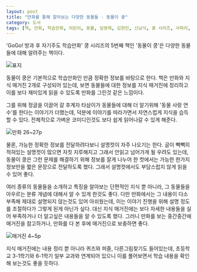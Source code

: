 ```yaml
---
layout: post
title: "만화를 통해 알아보는 다양한 동물들 - 동물이 쿵"
category: 도서
tags: [책, 만화, 학습만화, 어린이, 동물, 임영제, 김현민, 신남식, 쿵 시리즈, 사파리, 이퍼블릭, 서평]
---
```


'GoGo! 방과 후 자기주도 학습만화' 쿵 시리즈의 5번째 책인
'동물이 쿵'은
다양한 동물들에 대해 알려주는 책이다.

![표지](https://lh3.googleusercontent.com/Ta8IpWvdw3CCP2cmRUEoRvJLrrEu_v6YkOYwaFBDERDzD5D-l7a132DLa6zLRvkQjDNx4TLf5BmLtA=s480)

동물이 쿵은 기본적으로 학습만화인 만큼 정확한 정보를 바탕으로 한다.
책은 만화와 지식 매거진 2개로 구성되어 있는데,
보면 동물들에 대한 정보를 지식 매거진에 정리하고
이를 보다 재미있게 읽을 수 있도록 만화를 그린것 같은 느낌이다.

그를 위해 정글을 이끌어 갈 후계자 타삼이가
동물들에 대해 더 알기위해 '동물 사랑 연수'를 한다는 이야기가 더했는데,
덕분에 이야기를 따라가면서 자연스럽게 지식을 습득할 수 있다.
전체적으로 가벼운 코미디인것도 보다 쉽게 읽어나갈 수 있게 해준다.

![만화 26~27p](https://lh3.googleusercontent.com/txwL5nr9FYhuHA42jIb0Akcwj6t39pmJhNg3f-74ZvvdbkJtz5x4wnUbxRr_j8tGaaRBUd1IDKdtYg)

물론, 가능한 정확한 정보를 전달하려다보니 설명컷이 자주 나오기는 한다.
글이 빽빽히 적혀있는 설명컷이 많으면 자칫 지루해지고 그래서 안읽고 넘어가게 될 우려도 있는데,
동물이 쿵은 그런 문제를 해결하기 위해 정보를 잘게 나누어
한 컷에서는 가능한 한가지 정보만을 짧은 문장으로 전달하도록 했다.
그래서 설명컷에서도 부담스럽지 않게 읽을 수 있어 좋다.

여러 종류의 동물들을 소개하고 특징을 알아보는 단편적인 지식 뿐 아니라,
그 동물들을 아우르는 분류 개념에 대해서 알 수 있게 한것도 좋다.
다만 만화에서는 그 내용이 다소 부족해 제대로 설명되지 않는것도 있어 아쉬웠는데,
이는 이야기 진행을 위해 설명 정도를 조절하다가 그렇게 된게 아닌가 싶다.
대신 지식 매거진에는 보다 자세한 내용들을 실어
부족하거나 더 알고싶은 내용들을 알 수 있도록 했다.
그러니 만화를 보는 중간중간에 매거진을 참고하거나,
만화를 다 본 후에 매거진으로 보충하면 좋다.

![매거진 4~5p](https://lh3.googleusercontent.com/guJKn5mxoONcqK0WTMol6hKV-6_sf3PLU8m-g_YTBTWHJhkoPnvhbnZ60zmatKj24FymJmnVUEpHAw)

지식 매거진에는 내용 정리 뿐 아니라
퀴즈와 퍼즐, 다른그림찾기도 들어있는데,
초등학교 3-1학기와 6-1학기 일부 교과와 연계되어 있으니
이를 풀어보면서 학습 내용을 확인해 보는것도 좋을 듯하다.
